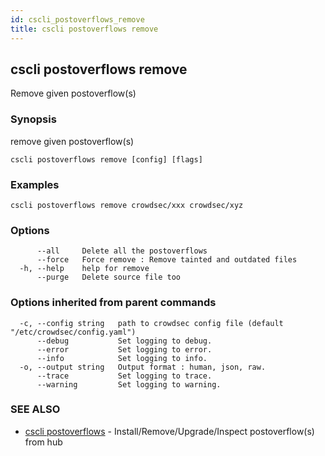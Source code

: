 ```yaml
---
id: cscli_postoverflows_remove
title: cscli postoverflows remove
---
```

## cscli postoverflows remove

Remove given postoverflow(s)

### Synopsis

remove given postoverflow(s)

```
cscli postoverflows remove [config] [flags]
```

### Examples

```
cscli postoverflows remove crowdsec/xxx crowdsec/xyz
```

### Options

```
      --all     Delete all the postoverflows
      --force   Force remove : Remove tainted and outdated files
  -h, --help    help for remove
      --purge   Delete source file too
```

### Options inherited from parent commands

```
  -c, --config string   path to crowdsec config file (default "/etc/crowdsec/config.yaml")
      --debug           Set logging to debug.
      --error           Set logging to error.
      --info            Set logging to info.
  -o, --output string   Output format : human, json, raw.
      --trace           Set logging to trace.
      --warning         Set logging to warning.
```

### SEE ALSO

* [cscli postoverflows](/docs/cscli/cscli_postoverflows)	 - Install/Remove/Upgrade/Inspect postoverflow(s) from hub

